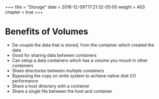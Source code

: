 +++
title = "Storage"
date = 2018-12-09T17:21:32-05:00
weight = 403
chapter = true
+++

# Benefits of Volumes

* De-couple the data that is stored, from the container which created the data
* Good for sharing data between containers
* Can setup a data containers which has a volume you mount in other containers
* Share directories between multiple containers
* Bypassing the copy on write system to achieve native disk I/O performance
* Share a host directory with a container
* Share a single file between the host and container
